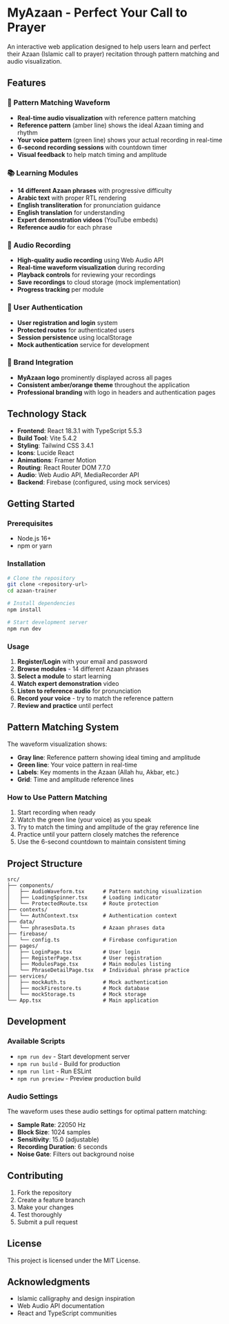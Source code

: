 # MyAzaan - Perfect Your Call to Prayer

An interactive web application designed to help users learn and perfect their Azaan (Islamic call to prayer) recitation through pattern matching and audio visualization.

## Features

### 🎯 Pattern Matching Waveform
- **Real-time audio visualization** with reference pattern matching
- **Reference pattern** (amber line) shows the ideal Azaan timing and rhythm
- **Your voice pattern** (green line) shows your actual recording in real-time
- **6-second recording sessions** with countdown timer
- **Visual feedback** to help match timing and amplitude

### 📚 Learning Modules
- **14 different Azaan phrases** with progressive difficulty
- **Arabic text** with proper RTL rendering
- **English transliteration** for pronunciation guidance
- **English translation** for understanding
- **Expert demonstration videos** (YouTube embeds)
- **Reference audio** for each phrase

### 🎤 Audio Recording
- **High-quality audio recording** using Web Audio API
- **Real-time waveform visualization** during recording
- **Playback controls** for reviewing your recordings
- **Save recordings** to cloud storage (mock implementation)
- **Progress tracking** per module

### 🔐 User Authentication
- **User registration and login** system
- **Protected routes** for authenticated users
- **Session persistence** using localStorage
- **Mock authentication** service for development

### 🎨 Brand Integration
- **MyAzaan logo** prominently displayed across all pages
- **Consistent amber/orange theme** throughout the application
- **Professional branding** with logo in headers and authentication pages

## Technology Stack

- **Frontend**: React 18.3.1 with TypeScript 5.5.3
- **Build Tool**: Vite 5.4.2
- **Styling**: Tailwind CSS 3.4.1
- **Icons**: Lucide React
- **Animations**: Framer Motion
- **Routing**: React Router DOM 7.7.0
- **Audio**: Web Audio API, MediaRecorder API
- **Backend**: Firebase (configured, using mock services)

## Getting Started

### Prerequisites
- Node.js 16+ 
- npm or yarn

### Installation
```bash
# Clone the repository
git clone <repository-url>
cd azaan-trainer

# Install dependencies
npm install

# Start development server
npm run dev
```

### Usage
1. **Register/Login** with your email and password
2. **Browse modules** - 14 different Azaan phrases
3. **Select a module** to start learning
4. **Watch expert demonstration** video
5. **Listen to reference audio** for pronunciation
6. **Record your voice** - try to match the reference pattern
7. **Review and practice** until perfect

## Pattern Matching System

The waveform visualization shows:

- **Gray line**: Reference pattern showing ideal timing and amplitude
- **Green line**: Your voice pattern in real-time
- **Labels**: Key moments in the Azaan (Allah hu, Akbar, etc.)
- **Grid**: Time and amplitude reference lines

### How to Use Pattern Matching
1. Start recording when ready
2. Watch the green line (your voice) as you speak
3. Try to match the timing and amplitude of the gray reference line
4. Practice until your pattern closely matches the reference
5. Use the 6-second countdown to maintain consistent timing

## Project Structure

```
src/
├── components/
│   ├── AudioWaveform.tsx      # Pattern matching visualization
│   ├── LoadingSpinner.tsx     # Loading indicator
│   └── ProtectedRoute.tsx     # Route protection
├── contexts/
│   └── AuthContext.tsx        # Authentication context
├── data/
│   └── phrasesData.ts         # Azaan phrases data
├── firebase/
│   └── config.ts              # Firebase configuration
├── pages/
│   ├── LoginPage.tsx          # User login
│   ├── RegisterPage.tsx       # User registration
│   ├── ModulesPage.tsx        # Main modules listing
│   └── PhraseDetailPage.tsx   # Individual phrase practice
├── services/
│   ├── mockAuth.ts            # Mock authentication
│   ├── mockFirestore.ts       # Mock database
│   └── mockStorage.ts         # Mock storage
└── App.tsx                    # Main application
```

## Development

### Available Scripts
- `npm run dev` - Start development server
- `npm run build` - Build for production
- `npm run lint` - Run ESLint
- `npm run preview` - Preview production build

### Audio Settings
The waveform uses these audio settings for optimal pattern matching:
- **Sample Rate**: 22050 Hz
- **Block Size**: 1024 samples
- **Sensitivity**: 15.0 (adjustable)
- **Recording Duration**: 6 seconds
- **Noise Gate**: Filters out background noise

## Contributing

1. Fork the repository
2. Create a feature branch
3. Make your changes
4. Test thoroughly
5. Submit a pull request

## License

This project is licensed under the MIT License.

## Acknowledgments

- Islamic calligraphy and design inspiration
- Web Audio API documentation
- React and TypeScript communities 